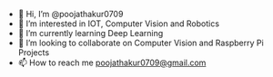 - 👋 Hi, I’m @poojathakur0709
- 👀 I’m interested in IOT, Computer Vision and Robotics
- 🌱 I’m currently learning Deep Learning
- 💞️ I’m looking to collaborate on Computer Vision and Raspberry Pi Projects
- 📫 How to reach me poojathakur0709@gmail.com

<!---
poojathakur0709/poojathakur0709 is a ✨ special ✨ repository because its `README.md` (this file) appears on your GitHub profile.
You can click the Preview link to take a look at your changes.
--->
